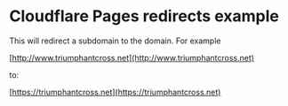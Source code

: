 # Cloudflare Pages redirects example

This will redirect a subdomain to the domain.  For example

[http://www.triumphantcross.net](http://www.triumphantcross.net)

to:

[https://triumphantcross.net](https://triumphantcross.net)

